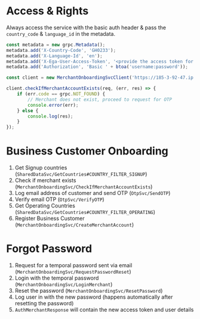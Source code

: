 # Access & Rights

Always access the service with the basic auth header & pass the `country_code` & `language_id` in the metadata.

```typescript
const metadata = new grpc.Metadata();
metadata.add('X-Country-Code', 'GH0233');
metadata.add('X-Language-Id', 'en');
metadata.add('X-Ega-User-Access-Token', '<provide the access token for the current user>');
metadata.add('Authorization', 'Basic ' + btoa('username:password'));

const client = new MerchantOnboardingSvcClient('https://185-3-92-47.ip.linodeusercontent.com:9999', null, null);

```

```ts
client.checkIfMerchantAccountExists(req, (err, res) => {
    if (err.code == grpc.NOT_FOUND) {
        // Merchant does not exist, proceed to request for OTP
        console.error(err);
    } else {
        console.log(res);
    }
});

```

# Business Customer Onboarding

1. Get Signup countries (`SharedDataSvc/GetCountries#COUNTRY_FILTER_SIGNUP`)
2. Check if merchant exists (`MerchantOnboardingSvc/CheckIfMerchantAccountExists`)
3. Log email address of customer and send OTP (`OtpSvc/SendOTP`)
4. Verify email OTP (`OtpSvc/VerifyOTP`)
5. Get Operating Countries (`SharedDataSvc/GetCountries#COUNTRY_FILTER_OPERATING`)
6. Register Business Customer (`MerchantOnboardingSvc/CreateMerchantAccount`)

# Forgot Password

1. Request for a temporal password sent via email (`MerchantOnboardingSvc/RequestPasswordReset`)
2. Login with the temporal password (`MerchantOnboardingSvc/LoginMerchant`)
3. Reset the password (`MerchantOnboardingSvc/ResetPassword`)
4. Log user in with the new password (happens automatically after resetting the password)
5. `AuthMerchantResponse` will contain the new access token and user details